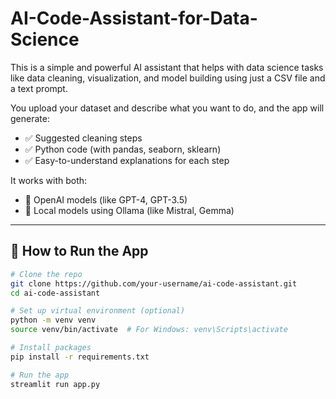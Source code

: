 # AI-Code-Assistant-for-Data-Science

This is a simple and powerful AI assistant that helps with data science tasks like data cleaning, visualization, and model building using just a CSV file and a text prompt.

You upload your dataset and describe what you want to do, and the app will generate:
- ✅ Suggested cleaning steps
- ✅ Python code (with pandas, seaborn, sklearn)
- ✅ Easy-to-understand explanations for each step

It works with both:
- 🔹 OpenAI models (like GPT-4, GPT-3.5)
- 🔹 Local models using Ollama (like Mistral, Gemma)

---

## 🚀 How to Run the App

```bash
# Clone the repo
git clone https://github.com/your-username/ai-code-assistant.git
cd ai-code-assistant

# Set up virtual environment (optional)
python -m venv venv
source venv/bin/activate  # For Windows: venv\Scripts\activate

# Install packages
pip install -r requirements.txt

# Run the app
streamlit run app.py
